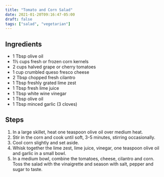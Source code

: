 ```yaml
---
title: "Tomato and Corn Salad"
date: 2021-01-20T09:16:47-05:00
draft: false
tags: ["salad", "vegetarian"]
---
```


## Ingredients

* 1 Tbsp olive oil
* 1½ cups fresh or frozen corn kernels
* 2 cups halved grape or cherry tomatoes
* 1 cup crumbled queso fresco cheese
* 2 Tbsp chopped fresh cilantro
* 1 Tbsp freshly grated lime zest
* 1 Tbsp fresh lime juice
* 1 Tbsp white wine vinegar
* 1 Tbsp olive oil
* 1 Tbsp minced garlic (3 cloves)

## Steps

1. In a large skillet, heat one teaspoon olive oil over medium heat.
2. Stir in the corn and cook until soft, 3-5 minutes, stirring occasionally.
3. Cool corn slightly and set aside.
4. Whisk together the lime zest, lime juice, vinegar, one teaspoon olive oil and garlic in a small bowl.
5. In a medium bowl, combine the tomatoes, cheese, cilantro and corn. Toss the salad with the vinaigrette and season with salt, pepper and sugar to taste.
